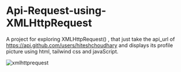 # Api-Request-using-XMLHttpRequest
A project for exploring XMLHttpRequest() , that just take the api_url of https://api.github.com/users/hiteshchoudhary and displays its profile picture using html, tailwind css and javaScript.



![xmlhttprequest](https://github.com/user-attachments/assets/30a27a0b-2446-414d-babb-b3d7e8e44cd3)
